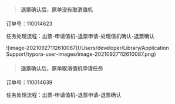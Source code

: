 > #### 退票确认后，原单没有取消值机

订单号：110014623

任务处理流程：出票-申请值机-退票申请-处理值机确认-退票确认

![image-20210927112610087](/Users/developer/Library/Application Support/typora-user-images/image-20210927112610087.png)

> #### 退票确认后，原单取消值机申请任务

订单号：110014639

任务处理流程：出票-申请值机-退票申请-退票确认